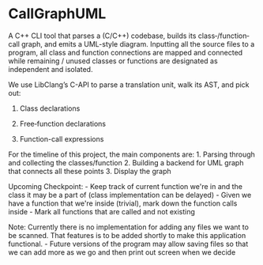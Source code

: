 # CallGraphUML

A C++ CLI tool that parses a (C/C++) codebase, builds its class‐/function‐call graph, and emits a UML-style diagram.
Inputting all the source files to a program, all class and function connections are mapped and connected while remaining / unused 
classes or functions are designated as independent and isolated.

We use LibClang’s C-API to parse a translation unit, walk its AST, and pick out:

1. Class declarations

2. Free‐function declarations

3. Function-call expressions


For the timeline of this project, the main components are: 
    1. Parsing through and collecting the classes/function
    2. Building a backend for UML graph that connects all these points
    3. Display the graph

Upcoming Checkpoint:
    - Keep track of current function we're in and the class it may be a part of (class implementation can be delayed)
    - Given we have a function that we're inside (trivial), mark down the function calls inside 
    - Mark all functions that are called and not existing

Note:
    Currently there is no implementation for adding any files we want to be scanned. That features is to be added shortly to make this application
    functional.
    - Future versions of the program may allow saving files so that we can add more as we go and then print out screen when we decide
